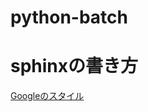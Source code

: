 # python-batch


# sphinxの書き方
[Googleのスタイル](https://www.sphinx-doc.org/ja/master/usage/extensions/napoleon.html)
